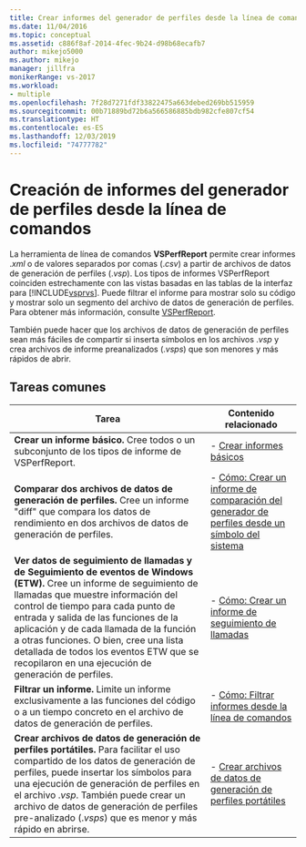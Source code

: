 ```yaml
---
title: Crear informes del generador de perfiles desde la línea de comandos | Microsoft Docs
ms.date: 11/04/2016
ms.topic: conceptual
ms.assetid: c886f8af-2014-4fec-9b24-d98b68ecafb7
author: mikejo5000
ms.author: mikejo
manager: jillfra
monikerRange: vs-2017
ms.workload:
- multiple
ms.openlocfilehash: 7f28d7271fdf33822475a663debed269bb515959
ms.sourcegitcommit: 00b71889bd72b6a566586885bdb982cfe807cf54
ms.translationtype: HT
ms.contentlocale: es-ES
ms.lasthandoff: 12/03/2019
ms.locfileid: "74777782"
---
```

# <a name="create-profiler-reports-from-the-command-line"></a>Creación de informes del generador de perfiles desde la línea de comandos
La herramienta de línea de comandos **VSPerfReport** permite crear informes .*xml* o de valores separados por comas (.*csv*) a partir de archivos de datos de generación de perfiles (.*vsp*). Los tipos de informes VSPerfReport coinciden estrechamente con las vistas basadas en las tablas de la interfaz para [!INCLUDE[vsprvs](../code-quality/includes/vsprvs_md.md)]. Puede filtrar el informe para mostrar solo su código y mostrar solo un segmento del archivo de datos de generación de perfiles. Para obtener más información, consulte [VSPerfReport](../profiling/vsperfreport.md).

 También puede hacer que los archivos de datos de generación de perfiles sean más fáciles de compartir si inserta símbolos en los archivos .*vsp* y crea archivos de informe preanalizados (.*vsps*) que son menores y más rápidos de abrir.

## <a name="common-tasks"></a>Tareas comunes

|Tarea|Contenido relacionado|
|----------|---------------------|
|**Crear un informe básico.** Cree todos o un subconjunto de los tipos de informe de VSPerfReport.|-   [Crear informes básicos](../profiling/creating-basic-profiling-reports-from-the-command-line.md)|
|**Comparar dos archivos de datos de generación de perfiles.** Cree un informe "diff" que compara los datos de rendimiento en dos archivos de datos de generación de perfiles.|-   [Cómo: Crear un informe de comparación del generador de perfiles desde un símbolo del sistema](../profiling/how-to-create-a-profiler-comparison-report-from-a-command-prompt.md)|
|**Ver datos de seguimiento de llamadas y de Seguimiento de eventos de Windows (ETW).** Cree un informe de seguimiento de llamadas que muestre información del control de tiempo para cada punto de entrada y salida de las funciones de la aplicación y de cada llamada de la función a otras funciones. O bien, cree una lista detallada de todos los eventos ETW que se recopilaron en una ejecución de generación de perfiles.|-   [Cómo: Crear un informe de seguimiento de llamadas](../profiling/how-to-create-a-profiling-tools-call-trace-report.md)|
|**Filtrar un informe.** Limite un informe exclusivamente a las funciones del código o a un tiempo concreto en el archivo de datos de generación de perfiles.|-   [Cómo: Filtrar informes desde la línea de comandos](../profiling/how-to-filter-reports-from-the-command-line.md)|
|**Crear archivos de datos de generación de perfiles portátiles.** Para facilitar el uso compartido de los datos de generación de perfiles, puede insertar los símbolos para una ejecución de generación de perfiles en el archivo .*vsp*. También puede crear un archivo de datos de generación de perfiles pre-analizado (.*vsps*) que es menor y más rápido en abrirse.|-   [Crear archivos de datos de generación de perfiles portátiles](../profiling/creating-portable-profiling-data-files-from-the-command-line.md)|

